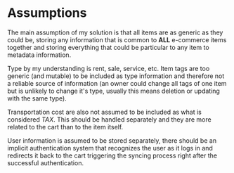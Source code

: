 # Assumptions

The main assumption of my solution is that all items are as generic as they
could be, storing any information that is common to **ALL** e-commerce items
together and storing everything that could be particular to any item to metadata
information.

Type by my understanding is rent, sale, service, etc. Item
tags are too generic (and mutable) to be included as type information and therefore
not a reliable source of information (an owner could change all tags of one item
but is unlikely to change it's type, usually this means deletion or updating with
the same type).

Transportation cost are also not assumed to be included as what is considered *TAX*.
This should be handled separately and they are more related to the cart than to
the item itself.

User information is assumed to be stored separately, there should be an implicit
authentication system that recognizes the user as it logs in and redirects it back
to the cart triggering the syncing process right after the successful authentication.
